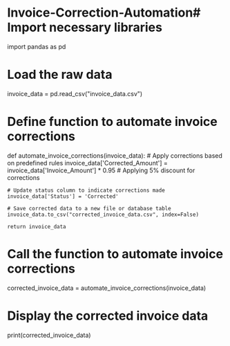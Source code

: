 # Invoice-Correction-Automation# Import necessary libraries
import pandas as pd

# Load the raw data
invoice_data = pd.read_csv("invoice_data.csv")

# Define function to automate invoice corrections
def automate_invoice_corrections(invoice_data):
    # Apply corrections based on predefined rules
    invoice_data['Corrected_Amount'] = invoice_data['Invoice_Amount'] * 0.95  # Applying 5% discount for corrections
    
    # Update status column to indicate corrections made
    invoice_data['Status'] = 'Corrected'
    
    # Save corrected data to a new file or database table
    invoice_data.to_csv("corrected_invoice_data.csv", index=False)
    
    return invoice_data

# Call the function to automate invoice corrections
corrected_invoice_data = automate_invoice_corrections(invoice_data)

# Display the corrected invoice data
print(corrected_invoice_data)
